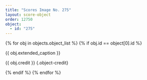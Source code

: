 ```yaml
---
title: "Scores Image No. 275"
layout: score-object
order: 12750
object:
  - id: "275"
---
```


{% for obj in objects.object_list %}
{% if obj.id == object[0].id %}

{{ obj.extended_caption }}

{{ obj.credit }} {.object-credit}

{% endif %}
{% endfor %}
